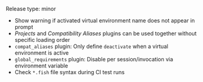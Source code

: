 Release type: minor

* Show warning if activated virtual environment name does not appear in prompt
* *Projects* and *Compatibility Aliases* plugins can be used together without specific loading order
* `compat_aliases` plugin: Only define `deactivate` when a virtual environment is active
* `global_requirements` plugin: Disable per session/invocation via environment variable
* Check `*.fish` file syntax during CI test runs
